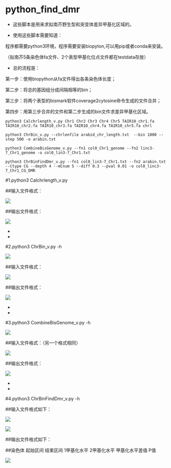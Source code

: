 # python_find_dmr


- 这些脚本是用来求拟南芥野生型和突变体差异甲基化区域的。



- 使用这些脚本需要知道：

程序都需要python3环境，程序需要安装biopyton,可以用pip或者conda来安装。

（拟南芥5条染色体fa文件、2个表型甲基化位点文件都在testdata存放）




- 总的流程是：

第一步：使用biopython从fa文件得出各条染色体长度；


第二步：将总的基因组分成间隔相等的bin；


第三步：将两个表型的bismark软件coverage2cytosine命令生成的文件合并；


第四步：用第三步合并的文件和第二步生成的bin文件求差异甲基化区域。




	
	python3 Calchrlength_v.py Chr1 Chr2 Chr3 Chr4 Chr5 TAIR10_chr1.fa TAIR10_chr2.fa TAIR10_chr3.fa TAIR10_chr4.fa TAIR10_chr5.fa chrl

	python3 ChrBin_v.py --chrlenfile arabid_chr_length.txt  --bin 1000 --step 500 -o arabin.txt

	python3 CombineBisGenome_v.py --fn1 col0_Chr1_genome --fn2 linc3-7_Chr1_genome -o col0_lin3-7_Chr1.txt

    python3 ChrBinFindDmr_v.py --fn1 col0_lin3-7_Chr1.txt --fn2 arabin.txt --Ctype CG --depth 4 --mCnum 5 --diff 0.3 --pval 0.01 -o col0_linc3-7_Chr1_CG_DMR


#1.python3 Calchrlength_v.py

##输入文件格式：

![](https://i.imgur.com/HO56I6j.jpg)



##输出文件格式：

![](https://i.imgur.com/feItr5V.jpg)

- 
- 

#2.python3 ChrBin_v.py -h

![](https://i.imgur.com/LKbDEJm.jpg)

##输入文件格式：

![](https://i.imgur.com/84N7u1K.jpg)

##输出文件格式：

![](https://i.imgur.com/wXIdECC.jpg)

- 
- 
#3.python3 CombineBisGenome_v.py -h

![](https://i.imgur.com/8bLVqxL.jpg)

##输入文件格式：（另一个格式相同）

![](https://i.imgur.com/YF4FqRm.jpg)


##输出文件格式：

![](https://i.imgur.com/5RDIRx7.jpg)

- 
- 
#4.python3 ChrBinFindDmr_v.py -h

##输入文件格式如下：

![](https://i.imgur.com/zquSztw.jpg)

![](https://i.imgur.com/d9Tgemw.jpg)

##输出文件格式如下：


##染色体		起始区间		结束区间		1甲基化水平		2甲基化水平		甲基化水平差值	P值		

![](https://i.imgur.com/K5oVBzp.jpg)
